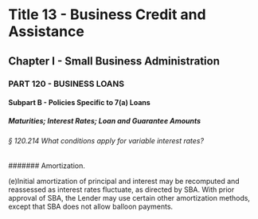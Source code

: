 
# Title 13 - Business Credit and Assistance
## Chapter I - Small Business Administration
### PART 120 - BUSINESS LOANS
#### Subpart B - Policies Specific to 7(a) Loans
##### Maturities; Interest Rates; Loan and Guarantee Amounts
###### § 120.214 What conditions apply for variable interest rates?
####### Amortization.

(e)Initial amortization of principal and interest may be recomputed and reassessed as interest rates fluctuate, as directed by SBA. With prior approval of SBA, the Lender may use certain other amortization methods, except that SBA does not allow balloon payments.
